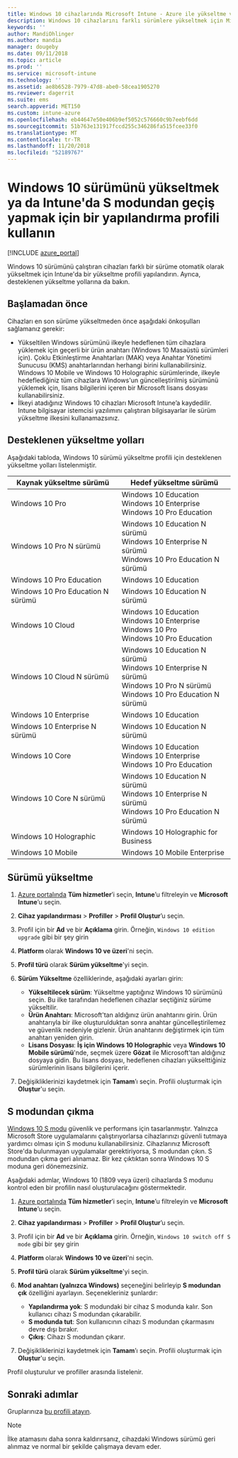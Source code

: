 ```yaml
---
title: Windows 10 cihazlarında Microsoft Intune - Azure ile yükseltme veya S modunu kullanma | Microsoft Docs
description: Windows 10 cihazlarını farklı sürümlere yükseltmek için Microsoft Intune'da bir cihaz profili oluşturun. Örneğin, Windows 10 Professional sürümünden Windows 10 Enterprise sürümüne yükseltme yapabilirsiniz. Ayrıca, yapılandırma profilini kullanarak bir cihazda S modunu etkinleştirebilir veya kapatabilirsiniz. Ayrıca Windows 10 Pro, N Edition, Education, Cloud, Enterprise, Core, Holographic ve Mobile için desteklenen yükseltme yollarına da bakın.
keywords: ''
author: MandiOhlinger
ms.author: mandia
manager: dougeby
ms.date: 09/11/2018
ms.topic: article
ms.prod: ''
ms.service: microsoft-intune
ms.technology: ''
ms.assetid: ae8b6528-7979-47d8-abe0-58cea1905270
ms.reviewer: dagerrit
ms.suite: ems
search.appverid: MET150
ms.custom: intune-azure
ms.openlocfilehash: eb44647e50e406b9ef5052c576660c9b7eebf6dd
ms.sourcegitcommit: 51b763e131917fccd255c346286fa515fcee33f0
ms.translationtype: MT
ms.contentlocale: tr-TR
ms.lasthandoff: 11/20/2018
ms.locfileid: "52189767"
---
```

# <a name="use-a-configuration-profile-to-upgrade-windows-10-or-switch-from-s-mode-in-intune"></a>Windows 10 sürümünü yükseltmek ya da Intune'da S modundan geçiş yapmak için bir yapılandırma profili kullanın
[!INCLUDE [azure_portal](./includes/azure_portal.md)]

Windows 10 sürümünü çalıştıran cihazları farklı bir sürüme otomatik olarak yükseltmek için Intune'da bir yükseltme profili yapılandırın. Ayrıca, desteklenen yükseltme yollarına da bakın.

## <a name="before-you-begin"></a>Başlamadan önce
Cihazları en son sürüme yükseltmeden önce aşağıdaki önkoşulları sağlamanız gerekir:

- Yükseltilen Windows sürümünü ilkeyle hedeflenen tüm cihazlara yüklemek için geçerli bir ürün anahtarı (Windows 10 Masaüstü sürümleri için). Çoklu Etkinleştirme Anahtarları (MAK) veya Anahtar Yönetimi Sunucusu (KMS) anahtarlarından herhangi birini kullanabilirsiniz. Windows 10 Mobile ve Windows 10 Holographic sürümlerinde, ilkeyle hedeflediğiniz tüm cihazlara Windows'un güncelleştirilmiş sürümünü yüklemek için, lisans bilgilerini içeren bir Microsoft lisans dosyası kullanabilirsiniz.
- İlkeyi atadığınız Windows 10 cihazları Microsoft Intune’a kaydedilir. Intune bilgisayar istemcisi yazılımını çalıştıran bilgisayarlar ile sürüm yükseltme ilkesini kullanamazsınız.

## <a name="supported-upgrade-paths"></a>Desteklenen yükseltme yolları
Aşağıdaki tabloda, Windows 10 sürümü yükseltme profili için desteklenen yükseltme yolları listelenmiştir.

| Kaynak yükseltme sürümü | Hedef yükseltme sürümü |
|---|---|
| Windows 10 Pro | Windows 10 Education <br/>Windows 10 Enterprise <br/>Windows 10 Pro Education |
| Windows 10 Pro N sürümü | Windows 10 Education N sürümü <br/>Windows 10 Enterprise N sürümü <br/>Windows 10 Pro Education N sürümü | 
| Windows 10 Pro Education | Windows 10 Education | 
| Windows 10 Pro Education N sürümü | Windows 10 Education N sürümü |
| Windows 10 Cloud | Windows 10 Education <br/>Windows 10 Enterprise <br/>Windows 10 Pro <br/>Windows 10 Pro Education | 
| Windows 10 Cloud N sürümü | Windows 10 Education N sürümü <br/>Windows 10 Enterprise N sürümü <br/>Windows 10 Pro N sürümü <br/>Windows 10 Pro Education N sürümü | 
| Windows 10 Enterprise | Windows 10 Education | 
| Windows 10 Enterprise N sürümü | Windows 10 Education N sürümü | 
| Windows 10 Core | Windows 10 Education <br/>Windows 10 Enterprise <br/>Windows 10 Pro Education | 
| Windows 10 Core N sürümü | Windows 10 Education N sürümü <br/>Windows 10 Enterprise N sürümü <br/>Windows 10 Pro Education N sürümü | 
| Windows 10 Holographic | Windows 10 Holographic for Business |
| Windows 10 Mobile | Windows 10 Mobile Enterprise |


<!-- Testing a new table on 3/5/18 

The following lists provide the supported upgrade paths for the Windows 10 edition upgrade profile. The Windows 10 edition to upgrade to is in bold followed by the list of supported editions that you can upgrade from:

**Windows 10 Education**
- Windows 10 Pro
- Windows 10 Pro Education
- Windows 10 Cloud
- Windows 10 Enterprise
- Windows 10 Core
    
**Windows 10 Education N edition**    
- Windows 10 Pro N edition
- Windows 10 Pro Education N edition
- Windows 10 Cloud N edition
- Windows 10 Enterprise N edition
- Windows 10 Core N edition
    
**Windows 10 Enterprise**
- Windows 10 Pro
- Windows 10 Cloud
- Windows 10 Core
    
**Windows 10 Enterprise N edition**
- Windows 10 Pro N edition
- Windows 10 Cloud N edition
- Windows 10 Core N edition
    
**Windows 10 Pro**
- Windows 10 Cloud
    
**Windows 10 Pro N edition**
- Windows 10 Cloud N edition
    
**Windows 10 Pro Education**
- Windows 10 Pro
- Windows 10 Cloud
- Windows 10 Core
    
**Windows 10 Pro Education N edition**
- Windows 10 Pro N edition
- Windows 10 Cloud N edition
- Windows 10 Core N edition

**Windows 10 Holographic for Business**
- Windows 10 Holographic

**Windows 10 Mobile Enterprise**
- Windows 10 Mobile -->

<!--The following table provides information about the supported upgrade paths for Windows 10 editions in this policy:

![supported](./media/check_grn.png)  (X) = not supported    
![unsupported](./media/x_blk.png)    (green checkmark) = supported    

|Upgrade from edition\Upgrade to edition|Education|Education N|Pro Education|Pro Education N|Enterprise|Enterprise N|Professional|Professional N|Mobile Enterprise|Holographic for Business|
|--------|--------|--------|--------|--------|--------|--------|--------|--------|--------|--------|--------|
|Pro|![supported](./media/check_grn.png)|![unsupported](./media/x_blk.png)|![supported](./media/check_grn.png)|![unsupported](./media/x_blk.png)|![supported](./media/check_grn.png)|![unsupported](./media/x_blk.png)|![unsupported](./media/x_blk.png)|![unsupported](./media/x_blk.png)|![unsupported](./media/x_blk.png)|![unsupported](./media/x_blk.png)|
|Pro N|![unsupported](./media/x_blk.png)|![supported](./media/check_grn.png)|![unsupported](./media/x_blk.png)|![supported](./media/check_grn.png)|![unsupported](./media/x_blk.png)|![supported](./media/check_grn.png)|![unsupported](./media/x_blk.png)|![unsupported](./media/x_blk.png)|![unsupported](./media/x_blk.png)|![unsupported](./media/x_blk.png)|
|Pro Education|![supported](./media/check_grn.png)|![unsupported](./media/x_blk.png)|![unsupported](./media/x_blk.png)|![unsupported](./media/x_blk.png)|![unsupported](./media/x_blk.png)|![unsupported](./media/x_blk.png)|![unsupported](./media/x_blk.png)|![unsupported](./media/x_blk.png)|![unsupported](./media/x_blk.png)|![unsupported](./media/x_blk.png)|
|Pro Education N|![unsupported](./media/x_blk.png)|![supported](./media/check_grn.png)|![unsupported](./media/x_blk.png)|![unsupported](./media/x_blk.png)|![unsupported](./media/x_blk.png)|![unsupported](./media/x_blk.png)|![unsupported](./media/x_blk.png)|![unsupported](./media/x_blk.png)|![unsupported](./media/x_blk.png)|![unsupported](./media/x_blk.png)|
|Cloud|![supported](./media/check_grn.png)|![unsupported](./media/x_blk.png)|![supported](./media/check_grn.png)|![unsupported](./media/x_blk.png)|![supported](./media/check_grn.png)|![unsupported](./media/x_blk.png)|![supported](./media/check_grn.png)|![unsupported](./media/x_blk.png)|![unsupported](./media/x_blk.png)|![unsupported](./media/x_blk.png)|
|Cloud N|![unsupported](./media/x_blk.png)|![supported](./media/check_grn.png)|![unsupported](./media/x_blk.png)|![supported](./media/check_grn.png)|![unsupported](./media/x_blk.png)|![supported](./media/check_grn.png)|![unsupported](./media/x_blk.png)|![supported](./media/check_grn.png)|![unsupported](./media/x_blk.png)|![unsupported](./media/x_blk.png)|
|Enterprise|![supported](./media/check_grn.png)|![unsupported](./media/x_blk.png)|![unsupported](./media/x_blk.png)|![unsupported](./media/x_blk.png)|![unsupported](./media/x_blk.png)|![unsupported](./media/x_blk.png)|![unsupported](./media/x_blk.png)|![unsupported](./media/x_blk.png)|![unsupported](./media/x_blk.png)|![unsupported](./media/x_blk.png)|
|Enterprise N|![unsupported](./media/x_blk.png)|![supported](./media/check_grn.png)|![unsupported](./media/x_blk.png)|![unsupported](./media/x_blk.png)|![unsupported](./media/x_blk.png)|![unsupported](./media/x_blk.png)|![unsupported](./media/x_blk.png)|![unsupported](./media/x_blk.png)|![unsupported](./media/x_blk.png)|![unsupported](./media/x_blk.png)|
|Core|![supported](./media/check_grn.png)|![unsupported](./media/x_blk.png)|![supported](./media/check_grn.png)|![unsupported](./media/x_blk.png)|![unsupported](./media/x_blk.png)|![unsupported](./media/x_blk.png)   |![unsupported](./media/x_blk.png)|![unsupported](./media/x_blk.png)|![unsupported](./media/x_blk.png)|![unsupported](./media/x_blk.png)|
|Core N|![unsupported](./media/x_blk.png)|![supported](./media/check_grn.png)|![unsupported](./media/x_blk.png)|![supported](./media/check_grn.png)|![unsupported](./media/x_blk.png)|![unsupported](./media/x_blk.png)|![unsupported](./media/x_blk.png)|![unsupported](./media/x_blk.png)|![unsupported](./media/x_blk.png)|![unsupported](./media/x_blk.png)|
|Mobile|![unsupported](./media/x_blk.png)|![unsupported](./media/x_blk.png)|![unsupported](./media/x_blk.png)|![unsupported](./media/x_blk.png)|![unsupported](./media/x_blk.png)|![unsupported](./media/x_blk.png)|![unsupported](./media/x_blk.png)|![unsupported](./media/x_blk.png)|![supported](./media/check_grn.png)|![unsupported](./media/x_blk.png)|
|Holographic|![unsupported](./media/x_blk.png)|![unsupported](./media/x_blk.png)|![unsupported](./media/x_blk.png)|![unsupported](./media/x_blk.png)|![unsupported](./media/x_blk.png)|![unsupported](./media/x_blk.png)|![unsupported](./media/x_blk.png)|![unsupported](./media/x_blk.png)|![unsupported](./media/x_blk.png)|![supported](./media/check_grn.png) -->

## <a name="upgrade-the-edition"></a>Sürümü yükseltme

1. [Azure portalında](https://portal.azure.com) **Tüm hizmetler**’i seçin, **Intune**’u filtreleyin ve **Microsoft Intune**’u seçin.
2. **Cihaz yapılandırması** > **Profiller** > **Profil Oluştur**’u seçin.
3. Profil için bir **Ad** ve bir **Açıklama** girin. Örneğin, `Windows 10 edition upgrade` gibi bir şey girin
4. **Platform** olarak **Windows 10 ve üzeri**'ni seçin.
5. **Profil türü** olarak **Sürüm yükseltme**'yi seçin.
6. **Sürüm Yükseltme** özelliklerinde, aşağıdaki ayarları girin:

   - **Yükseltilecek sürüm**: Yükseltme yaptığınız Windows 10 sürümünü seçin. Bu ilke tarafından hedeflenen cihazlar seçtiğiniz sürüme yükseltilir.
   - **Ürün Anahtarı**: Microsoft'tan aldığınız ürün anahtarını girin. Ürün anahtarıyla bir ilke oluşturulduktan sonra anahtar güncelleştirilemez ve güvenlik nedeniyle gizlenir. Ürün anahtarını değiştirmek için tüm anahtarı yeniden girin.
   - **Lisans Dosyası**: **İş için Windows 10 Holographic** veya **Windows 10 Mobile sürümü**'nde, seçmek üzere **Gözat** ile Microsoft'tan aldığınız dosyaya gidin. Bu lisans dosyası, hedeflenen cihazları yükselttiğiniz sürümlerinin lisans bilgilerini içerir.

7. Değişikliklerinizi kaydetmek için **Tamam**’ı seçin. Profili oluşturmak için **Oluştur**'u seçin.

## <a name="switch-out-of-s-mode"></a>S modundan çıkma

[Windows 10 S modu](https://support.microsoft.com/help/4456067/windows-10-switch-out-of-s-mode) güvenlik ve performans için tasarlanmıştır. Yalnızca Microsoft Store uygulamalarını çalıştırıyorlarsa cihazlarınızı güvenli tutmaya yardımcı olması için S modunu kullanabilirsiniz. Cihazlarınız Microsoft Store'da bulunmayan uygulamalar gerektiriyorsa, S modundan çıkın. S modundan çıkma geri alınamaz. Bir kez çıktıktan sonra Windows 10 S moduna geri dönemezsiniz.

Aşağıdaki adımlar, Windows 10 (1809 veya üzeri) cihazlarda S modunu kontrol eden bir profilin nasıl oluşturulacağını göstermektedir.

1. [Azure portalında](https://portal.azure.com) **Tüm hizmetler**’i seçin, **Intune**’u filtreleyin ve **Microsoft Intune**’u seçin.
2. **Cihaz yapılandırması** > **Profiller** > **Profil Oluştur**’u seçin.
3. Profil için bir **Ad** ve bir **Açıklama** girin. Örneğin, `Windows 10 switch off S mode` gibi bir şey girin
4. **Platform** olarak **Windows 10 ve üzeri**'ni seçin.
5. **Profil türü** olarak **Sürüm yükseltme**'yi seçin.
6. **Mod anahtarı (yalnızca Windows)** seçeneğini belirleyip **S modundan çık** özelliğini ayarlayın. Seçenekleriniz şunlardır:

    - **Yapılandırma yok**: S modundaki bir cihaz S modunda kalır. Son kullanıcı cihazı S modundan çıkarabilir.
    - **S modunda tut**: Son kullanıcının cihazı S modundan çıkarmasını devre dışı bırakır.
    - **Çıkış**: Cihazı S modundan çıkarır.

7. Değişikliklerinizi kaydetmek için **Tamam**’ı seçin. Profili oluşturmak için **Oluştur**'u seçin.

Profil oluşturulur ve profiller arasında listelenir.

## <a name="next-steps"></a>Sonraki adımlar

Gruplarınıza [bu profili atayın](device-profile-assign.md).

>[!NOTE]
>İlke atamasını daha sonra kaldırırsanız, cihazdaki Windows sürümü geri alınmaz ve normal bir şekilde çalışmaya devam eder.
